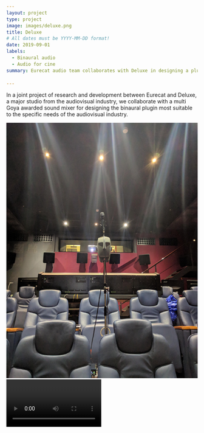 ```yaml
---
layout: project
type: project
image: images/deluxe.png
title: Deluxe
# All dates must be YYYY-MM-DD format!
date: 2019-09-01
labels:
  - Binaural audio
  - Audio for cine
summary: Eurecat audio team collaborates with Deluxe in designing a plugin for mixing in binaural the soundtrack of audiovisual productions.

---
```




In a joint project of research and development between Eurecat and Deluxe, a major studio from the audiovisual industry, we collaborate with a multi Goya awarded sound mixer for designing the binaural plugin most suitable to the specific needs of the audiovisual industry.<br />

<div class="one wide column">
  <img class="ui centered medium image" src="/images/deluxe_cine_reduced.jpg">
</div>

<video controls width="250">

    <source src="/videos/deluxe_demo.mov"
            type="video/mov">

    Sorry, your browser doesn't support embedded videos.
</video>
